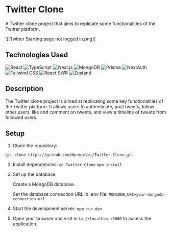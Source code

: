 # Twitter Clone

A Twitter clone project that aims to replicate some functionalities of the Twitter platform.

![[Twitter Starting page not logged in.png]]

## Technologies Used

![React](https://img.shields.io/badge/-ReactJs-61DAFB?logo=react&logoColor=white&style=for-the-badge) ![TypeScript](https://img.shields.io/badge/-TypeScript-3178C6?logo=typescript&logoColor=white&style=for-the-badge) ![Next.js](https://img.shields.io/badge/-Next.js-000000?logo=nextdotjs&logoColor=white&style=for-the-badge) ![MongoDB](https://img.shields.io/badge/-MongoDB-47A248?logo=mongodb&logoColor=white&style=for-the-badge) ![Prisma](https://img.shields.io/badge/-Prisma-1B222D?logo=prisma&logoColor=white&style=for-the-badge) ![NextAuth](https://img.shields.io/badge/-NextAuth-000000?logo=nextdotjs&logoColor=white&style=for-the-badge) ![Tailwind CSS](https://img.shields.io/badge/-Tailwind%20CSS-38B2AC?logo=tailwind-css&logoColor=white&style=for-the-badge) ![React SWR](https://img.shields.io/badge/-React%20SWR-FF4154?logo=react&logoColor=white&style=for-the-badge) ![Zustand](https://img.shields.io/badge/-Zustand-FFD43B?logo=react&logoColor=white&style=for-the-badge)

## Description

The Twitter clone project is aimed at replicating some key functionalities of the Twitter platform. It allows users to authenticate, post tweets, follow other users, like and comment on tweets, and view a timeline of tweets from followed users.

## Setup

1. Clone the repository:

`git clone https://github.com/NerminVej/Twitter-Clone.git`



2. Install dependencies:
`cd Twitter-Clone`
`npm install`

3. Set up the database:

   Create a MongoDB database.

   Set the database connection URL in .env file:
   `MONGODB_URI=your-mongodb-connection-url`

4. Start the development server:
   `npm run dev`

5. Open your browser and visit `http://localhost:3000` to access the application.
